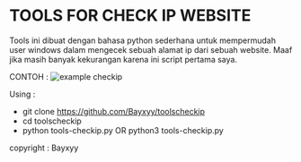 # TOOLS FOR CHECK IP WEBSITE
Tools ini dibuat dengan bahasa python sederhana untuk mempermudah user windows dalam mengecek sebuah alamat ip dari sebuah website.
Maaf jika masih banyak kekurangan karena ini script pertama saya.


CONTOH :
![example checkip](https://user-images.githubusercontent.com/88304518/197380686-2dd4a9e8-561e-45de-bc26-94272934aafc.png)

Using : 
- git clone https://github.com/Bayxyy/toolscheckip
- cd toolscheckip
- python tools-checkip.py OR python3 tools-checkip.py

copyright : Bayxyy
